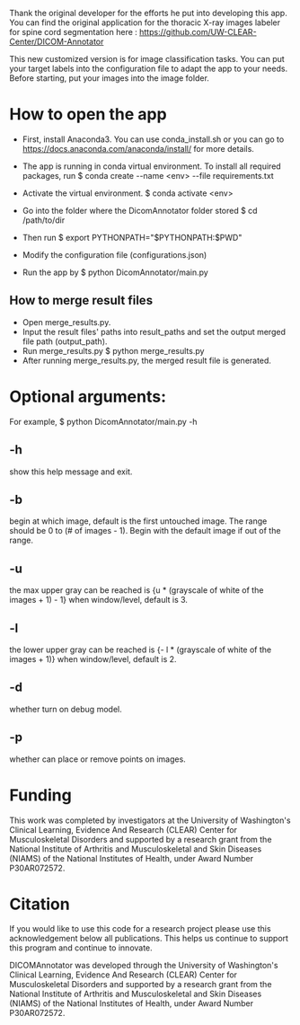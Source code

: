 Thank the original developer for the efforts he put into developing this app.
You can find the original application for the thoracic X-ray images labeler for spine cord segmentation here :
https://github.com/UW-CLEAR-Center/DICOM-Annotator

This new customized version is for image classification tasks. You can put your target labels into the configuration file to adapt the app to your needs.
Before starting, put your images into the image folder.
 # How to open the app
- First, install Anaconda3. You can use conda_install.sh or you can go to https://docs.anaconda.com/anaconda/install/ for more details.

- The app is running in conda virtual environment. To install all required packages, run
$ conda create --name \<env> --file requirements.txt
- Activate the virtual environment.
$ conda activate \<env>
- Go into the folder where the DicomAnnotator folder stored
$ cd /path/to/dir
- Then run
$ export PYTHONPATH="\$PYTHONPATH:$PWD"
- Modify the configuration file (configurations.json)
- Run the app by
$ python DicomAnnotator/main.py

## How to merge result files
- Open merge_results.py.
- Input the result files' paths into result_paths and set the output merged file path (output_path).
- Run merge_results.py
$ python merge_results.py
- After running merge_results.py, the merged result file is generated.
	

# Optional arguments:
For example, 
$ python DicomAnnotator/main.py -h
##  -h
show this help message and exit.
##  -b
begin at which image, default is the first untouched image. The range should be 0 to (# of images - 1). Begin with the default image if out of the range.
##  -u
the max upper gray can be reached is {u * (grayscale of white of the images + 1) - 1} when window/level, default is 3.
##  -l
the lower upper gray can be reached is {- l * (grayscale of white of the images + 1)} when window/level, default is 2.
##  -d
whether turn on debug model.
##  -p
whether can place or remove points on images.

# Funding
This work was completed by investigators at the University of Washington's Clinical Learning, Evidence And Research (CLEAR) Center for Musculoskeletal Disorders and supported by a research grant from the National Institute of Arthritis and Musculoskeletal and Skin Diseases (NIAMS) of the National Institutes of Health, under Award Number P30AR072572.

# Citation
If you would like to use this code for a research project please use this acknowledgement below all publications. This helps us continue to support this program and continue to innovate.

DICOMAnnotator was developed through the University of Washington's Clinical Learning, Evidence And Research (CLEAR) Center for Musculoskeletal Disorders and supported by a research grant from the National Institute of Arthritis and Musculoskeletal and Skin Diseases (NIAMS) of the National Institutes of Health, under Award Number P30AR072572.
